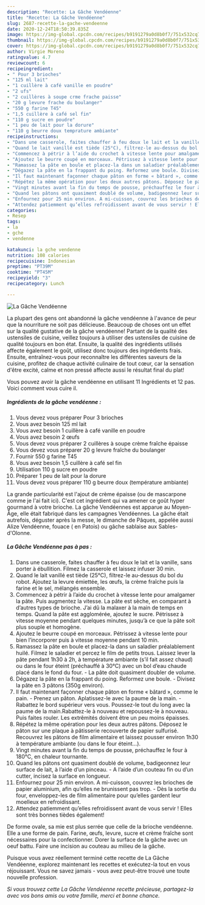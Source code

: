 ```yaml
---
description: "Recette: La Gâche Vendéenne"
title: "Recette: La Gâche Vendéenne"
slug: 2687-recette-la-gache-vendeenne
date: 2020-12-24T18:50:39.835Z
image: https://img-global.cpcdn.com/recipes/b9191279a0d8b0f7/751x532cq70/la-gache-vendeenne-photo-principale-de-la-recette.jpg
thumbnail: https://img-global.cpcdn.com/recipes/b9191279a0d8b0f7/751x532cq70/la-gache-vendeenne-photo-principale-de-la-recette.jpg
cover: https://img-global.cpcdn.com/recipes/b9191279a0d8b0f7/751x532cq70/la-gache-vendeenne-photo-principale-de-la-recette.jpg
author: Virgie Moreno
ratingvalue: 4.7
reviewcount: 6
recipeingredient:
- " Pour 3 brioches"
- "125 ml lait"
- "1 cuillère à café vanille en poudre"
- "2 ufs"
- "2 cuillères à soupe crme frache paisse"
- "20 g levure frache du boulanger"
- "550 g farine T45"
- "1,5 cuillère à café sel fin"
- "110 g sucre en poudre"
- "1 peu de lait pour la dorure"
- "110 g beurre doux temprature ambiante"
recipeinstructions:
- "Dans une casserole, faites chauffer à feu doux le lait et la vanille, sans porter à ébullition. Filmez la casserole et laissez infuser 30 min."
- "Quand le lait vanillé est tiède (25°C), filtrez-le au-dessus du bol du robot. Ajoutez la levure émiettée, les œufs, la crème fraîche puis la farine et le sel, mélangés ensemble."
- "Commencez à pétrir à l’aide du crochet à vitesse lente pour amalgamer la pâte. Puis augmentez la vitesse. La pâte est sèche, en comparant à d’autres types de brioche. J’ai dû la malaxer à la main de temps en temps. Quand la pâte est agglomérée, ajoutez le sucre. Pétrissez à vitesse moyenne pendant quelques minutes, jusqu’à ce que la pâte soit plus souple et homogène."
- "Ajoutez le beurre coupé en morceaux. Pétrissez à vitesse lente pour bien l’incorporer puis à vitesse moyenne pendant 10 min."
- "Ramassez la pâte en boule et placez-la dans un saladier préalablement huilé. Filmez le saladier et percez le film de petits trous. Laissez lever la pâte pendant 1h30 à 2h, à température ambiante (s’il fait assez chaud) ou dans le four éteint (préchauffé à 30°C) avec un bol d’eau chaude placé dans le fond du four. La pâte doit quasiment doubler de volume."
- "Dégazez la pâte en la frappant du poing. Reformez une boule. Divisez la pâte en 3 pâtons (350g environ)."
- "Il faut maintenant façonner chaque pâton en forme « bâtard », comme le pain. Prenez un pâton. Aplatissez-le avec la paume de la main. Rabattez le bord supérieur vers vous. Poussez-le tout du long avec la paume de la main.Rabattez-le à nouveau et repoussez-le à nouveau. Puis faites rouler. Les extrêmités doivent être un peu moins épaisses."
- "Répétez la même opération pour les deux autres pâtons. Déposez le pâton sur une plaque à pâtisserie recouverte de papier sulfurisé. Recouvrez les pâtons de film alimentaire et laissez pousser environ 1h30 à température ambiante (ou dans le four éteint…)."
- "Vingt minutes avant la fin du temps de pousse, préchauffez le four à 180°C, en chaleur tournante."
- "Quand les pâtons ont quasiment doublé de volume, badigeonnez leur surface de lait, à l’aide d’un pinceau. A l’aide d’un couteau fin ou d’un cutter, incisez la surface en longueur."
- "Enfournez pour 25 min environ. A mi-cuisson, couvrez les brioches de papier aluminium, afin qu’elles ne brunissent pas trop. Dès la sortie du four, enveloppez-les de film alimentaire pour qu’elles gardent leur moelleux en refroidissant."
- "Attendez patiemment qu’elles refroidissent avant de vous servir ! Elles sont très bonnes tièdes également!"
categories:
- Resep
tags:
- la
- gche
- vendenne

katakunci: la gche vendenne 
nutrition: 108 calories
recipecuisine: Indonesian
preptime: "PT39M"
cooktime: "PT45M"
recipeyield: "3"
recipecategory: Lunch

---
```



![La Gâche Vendéenne](https://img-global.cpcdn.com/recipes/b9191279a0d8b0f7/751x532cq70/la-gache-vendeenne-photo-principale-de-la-recette.jpg)

La plupart des gens ont abandonné la gâche vendéenne à l'avance de peur que la nourriture ne soit pas délicieuse. Beaucoup de choses ont un effet sur la qualité gustative de la gâche vendéenne! Partant de la qualité des ustensiles de cuisine, veillez toujours à utiliser des ustensiles de cuisine de qualité toujours en bon état. Ensuite, la qualité des ingrédients utilisés affecte également le goût, utilisez donc toujours des ingrédients frais. Ensuite, entraînez-vous pour reconnaître les différentes saveurs de la cuisine, profitez de chaque activité culinaire de tout cœur, car la sensation d'être excité, calme et non pressé affecte aussi le résultat final du plat!

<!--inarticleads1-->

Vous pouvez avoir la gâche vendéenne en utilisant 11 Ingrédients et 12 pas. Voici comment vous cuire il.

##### Ingrédients de la gâche vendéenne :

1. Vous devez vous préparer  Pour 3 brioches
1. Vous avez besoin 125 ml lait
1. Vous avez besoin 1 cuillère à café vanille en poudre
1. Vous avez besoin 2 œufs
1. Vous devez vous préparer 2 cuillères à soupe crème fraîche épaisse
1. Vous devez vous préparer 20 g levure fraîche du boulanger
1. Fournir 550 g farine T45
1. Vous avez besoin 1,5 cuillère à café sel fin
1. Utilisation 110 g sucre en poudre
1. Préparer 1 peu de lait pour la dorure
1. Vous devez vous préparer 110 g beurre doux (température ambiante)


La grande particularité est l&#39;ajout de crème épaisse (ou de mascarpone comme je l&#39;ai fait ici). C&#39;est cet ingrédient qui va amener ce goût hyper gourmand à votre brioche. La gâche Vendéennes est apparue au Moyen-Âge, elle était fabriqué dans les campagnes Vendéennes. La gâche était autrefois, déguster après la messe, le dimanche de Pâques, appelée aussi Alize Vendéenne, fouace ( en Patois) ou gâche sablaise aux Sables-d&#39;Olonne. 

<!--inarticleads2-->

##### La Gâche Vendéenne pas à pas :

1. Dans une casserole, faites chauffer à feu doux le lait et la vanille, sans porter à ébullition. Filmez la casserole et laissez infuser 30 min.
1. Quand le lait vanillé est tiède (25°C), filtrez-le au-dessus du bol du robot. Ajoutez la levure émiettée, les œufs, la crème fraîche puis la farine et le sel, mélangés ensemble.
1. Commencez à pétrir à l’aide du crochet à vitesse lente pour amalgamer la pâte. Puis augmentez la vitesse. La pâte est sèche, en comparant à d’autres types de brioche. J’ai dû la malaxer à la main de temps en temps. Quand la pâte est agglomérée, ajoutez le sucre. Pétrissez à vitesse moyenne pendant quelques minutes, jusqu’à ce que la pâte soit plus souple et homogène.
1. Ajoutez le beurre coupé en morceaux. Pétrissez à vitesse lente pour bien l’incorporer puis à vitesse moyenne pendant 10 min.
1. Ramassez la pâte en boule et placez-la dans un saladier préalablement huilé. Filmez le saladier et percez le film de petits trous. Laissez lever la pâte pendant 1h30 à 2h, à température ambiante (s’il fait assez chaud) ou dans le four éteint (préchauffé à 30°C) avec un bol d’eau chaude placé dans le fond du four. - La pâte doit quasiment doubler de volume.
1. Dégazez la pâte en la frappant du poing. Reformez une boule. - Divisez la pâte en 3 pâtons (350g environ).
1. Il faut maintenant façonner chaque pâton en forme « bâtard », comme le pain. - Prenez un pâton. Aplatissez-le avec la paume de la main. - Rabattez le bord supérieur vers vous. Poussez-le tout du long avec la paume de la main.Rabattez-le à nouveau et repoussez-le à nouveau. Puis faites rouler. Les extrêmités doivent être un peu moins épaisses.
1. Répétez la même opération pour les deux autres pâtons. Déposez le pâton sur une plaque à pâtisserie recouverte de papier sulfurisé. Recouvrez les pâtons de film alimentaire et laissez pousser environ 1h30 à température ambiante (ou dans le four éteint…).
1. Vingt minutes avant la fin du temps de pousse, préchauffez le four à 180°C, en chaleur tournante.
1. Quand les pâtons ont quasiment doublé de volume, badigeonnez leur surface de lait, à l’aide d’un pinceau. - A l’aide d’un couteau fin ou d’un cutter, incisez la surface en longueur.
1. Enfournez pour 25 min environ. A mi-cuisson, couvrez les brioches de papier aluminium, afin qu’elles ne brunissent pas trop. - Dès la sortie du four, enveloppez-les de film alimentaire pour qu’elles gardent leur moelleux en refroidissant.
1. Attendez patiemment qu’elles refroidissent avant de vous servir ! Elles sont très bonnes tièdes également!


De forme ovale, sa mie est plus serrée que celle de la brioche vendéenne. Elle a une forme de pain. Farine, œufs, levure, sucre et crème fraîche sont nécessaires pour la confectionner. Dorer la surface de la gâche avec un oeuf battu. Faire une incision au couteau au milieu de la gâche. 

<!--inarticleads1-->

<p>
Puisque vous avez réellement terminé cette recette de La Gâche Vendéenne, explorez maintenant les recettes et exécutez-la tout en vous réjouissant. Vous ne savez jamais - vous avez peut-être trouvé une toute nouvelle profession.
</p>

<p>
<i>Si vous trouvez cette La Gâche Vendéenne recette précieuse, partagez-la avec vos bons amis ou votre famille, merci et bonne chance.</i>
</p>
